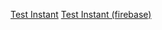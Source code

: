 
[Test Instant](https://drdwrd.github.io/testinstant)
[Test Instant (firebase)](https://firebase.page.link/?link=https://drdwrd.github.io/testinstant&apn=pl.foo.bar.test.instant)
